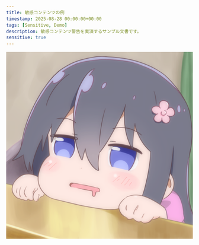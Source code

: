 ```yaml
---
title: 敏感コンテンツの例
timestamp: 2025-08-28 00:00:00+00:00
tags: [Sensitive, Demo]
description: 敏感コンテンツ警告を実演するサンプル文書です。
sensitive: true
---
```


![「じぃーー・・・」（PixivID: 73284156）](pid_73284156_0.png)
